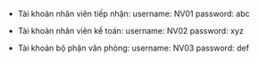 - Tài khoản nhân viên tiếp nhận: 
username: NV01
password: abc

- Tài khoản nhân viên kế toán: 
username: NV02
password: xyz

- Tài khoản bộ phận văn phòng: 
username: NV03
password: def